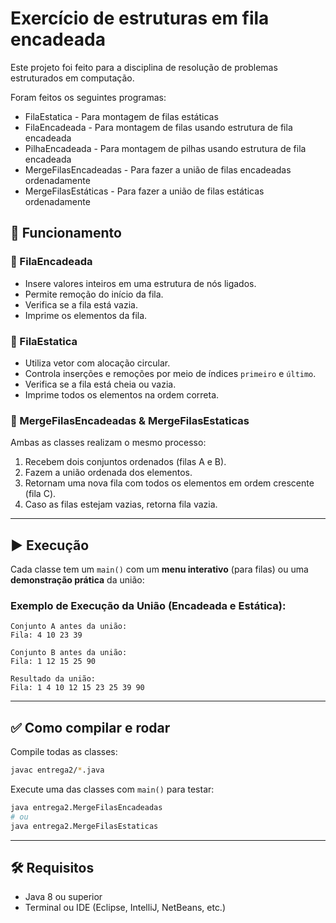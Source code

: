 # Exercício de estruturas em fila encadeada

Este projeto foi feito para a disciplina de resolução de problemas estruturados em computação.

Foram feitos os seguintes programas:
- FilaEstatica - Para montagem de filas estáticas
- FilaEncadeada - Para montagem de filas usando estrutura de fila encadeada
- PilhaEncadeada - Para montagem de pilhas usando estrutura de fila encadeada
- MergeFilasEncadeadas - Para fazer a união de filas encadeadas ordenadamente
- MergeFilasEstáticas - Para fazer a união de filas estáticas ordenadamente

## 📌 Funcionamento

### 🧮 FilaEncadeada
- Insere valores inteiros em uma estrutura de nós ligados.
- Permite remoção do início da fila.
- Verifica se a fila está vazia.
- Imprime os elementos da fila.

### 🧊 FilaEstatica
- Utiliza vetor com alocação circular.
- Controla inserções e remoções por meio de índices `primeiro` e `último`.
- Verifica se a fila está cheia ou vazia.
- Imprime todos os elementos na ordem correta.

### 🔀 MergeFilasEncadeadas & MergeFilasEstaticas
Ambas as classes realizam o mesmo processo:
1. Recebem dois conjuntos ordenados (filas A e B).
2. Fazem a união ordenada dos elementos.
3. Retornam uma nova fila com todos os elementos em ordem crescente (fila C).
4. Caso as filas estejam vazias, retorna fila vazia.

---

## ▶️ Execução

Cada classe tem um `main()` com um **menu interativo** (para filas) ou uma **demonstração prática** da união:

### Exemplo de Execução da União (Encadeada e Estática):

```
Conjunto A antes da união:
Fila: 4 10 23 39

Conjunto B antes da união:
Fila: 1 12 15 25 90

Resultado da união:
Fila: 1 4 10 12 15 23 25 39 90
```

---

## ✅ Como compilar e rodar

Compile todas as classes:

```bash
javac entrega2/*.java
```

Execute uma das classes com `main()` para testar:

```bash
java entrega2.MergeFilasEncadeadas
# ou
java entrega2.MergeFilasEstaticas
```

---

## 🛠️ Requisitos

- Java 8 ou superior
- Terminal ou IDE (Eclipse, IntelliJ, NetBeans, etc.)
